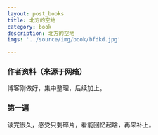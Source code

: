 ```yaml
---
layout: post_books
title: 北方的空地
category: book
description: 北方的空地
imgs: '../source/img/book/bfdkd.jpg'

---
```

### 作者资料（来源于网络）

博客刚做好，集中整理，后续加上。

### 第一遍

读完很久，感受只剩碎片，看能回忆起啥，再来补上。
 